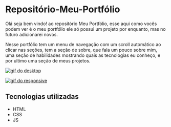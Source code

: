 # Repositório-Meu-Portfólio
Olá seja bem vindo! ao repositório Meu Portfólio, esse aqui como vocês podem ver é o meu portfólio ele só possui um projeto por enquanto, mas no futuro adicionarei novos.

Nesse portfólio tem um menu de navegação com um scroll automático ao clicar nas seções, tem a seção de sobre, que fala um pouco sobre mim, uma seção de habilidades mostrando quais as tecnologias eu conheço, e por ultimo uma seção de meus projetos.

[<img src="./src/animação.gif" alt="gif do desktop">](https://portfolio-7r5u5m2n9-gustavo-silvas-projects-ee807f68.vercel.app/)

[<img src="./src/animação responsive.gif" alt="gif do responsive">](https://portfolio-7r5u5m2n9-gustavo-silvas-projects-ee807f68.vercel.app/)



## Tecnologias utilizadas
- HTML
- CSS
- JS
